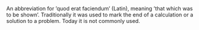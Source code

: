 An abbreviation for ’quod erat faciendum’ (Latin), meaning ’that which
was to be shown’. Traditionally it was used to mark the end of a
calculation or a solution to a problem. Today it is not commonly used.

